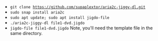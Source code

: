 * <code>git clone https://github.com/supaplextor/aria2c-jiggy-dl.git</code>
* <code>sudo snap install aria2c</code>
* <code>sudo apt update; sudo apt install jigdo-file</code>
* <code>./aria2c-jiggy-dl file1-dvd.jigdo</code>
* <code>jigdo-file file1-dvd.jigdo</code> Note, you'll need the template file in the same directory.
